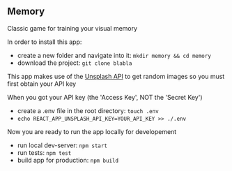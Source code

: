 ## Memory

Classic game for training your visual memory

In order to install this app:

- create a new folder and navigate into it: `mkdir memory && cd memory`
- download the project: `git clone blabla`

This app makes use of the [Unsplash API](https://unsplash.com/developers) to get random images so you must first obtain your API key

When you got your API key (the 'Access Key', NOT the 'Secret Key')
- create a .env file in the root directory: `touch .env`
- `echo REACT_APP_UNSPLASH_API_KEY=YOUR_API_KEY >> ./.env`

Now you are ready to run the app locally for developement

- run local dev-server: `npm start`
- run tests: `npm test`
- build app for production: `npm build`